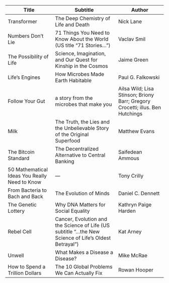 | Title | Subtitle | Author |
|-------|----------|--------|
| Transformer | The Deep Chemistry of Life and Death | Nick Lane |
| Numbers Don’t Lie | 71 Things You Need to Know About the World (US title “71 Stories…”) | Vaclav Smil |
| The Possibility of Life | Science, Imagination, and Our Quest for Kinship in the Cosmos | Jaime Green |
| Life’s Engines | How Microbes Made Earth Habitable | Paul G. Falkowski |
| Follow Your Gut | a story from the microbes that make you | Ailsa Wild; Lisa Stinson; Briony Barr; Gregory Crocetti; illus. Ben Hutchings |
| Milk | The Truth, the Lies and the Unbelievable Story of the Original Superfood | Matthew Evans |
| The Bitcoin Standard | The Decentralized Alternative to Central Banking | Saifedean Ammous |
| 50 Mathematical Ideas You Really Need to Know | — | Tony Crilly |
| From Bacteria to Bach and Back | The Evolution of Minds | Daniel C. Dennett |
| The Genetic Lottery | Why DNA Matters for Social Equality | Kathryn Paige Harden |
| Rebel Cell | Cancer, Evolution and the Science of Life (US subtitle “…the New Science of Life’s Oldest Betrayal”) | Kat Arney |
| Unwell | What Makes a Disease a Disease? | Mike McRae |
| How to Spend a Trillion Dollars | The 10 Global Problems We Can Actually Fix | Rowan Hooper |